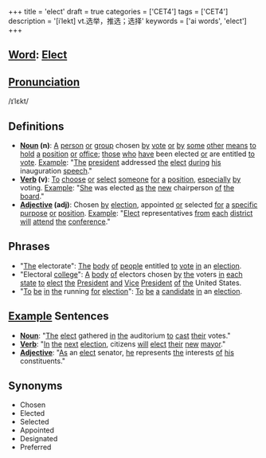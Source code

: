 +++
title = 'elect'
draft = true
categories = ['CET4']
tags = ['CET4']
description = '[iˈlekt] vt.选举，推选；选择'
keywords = ['ai words', 'elect']
+++

## [Word](/post/word/): [Elect](/post/elect/)

## [Pronunciation](/post/pronunciation/)
/ɪˈlɛkt/

## Definitions
- **[Noun](/post/noun/) (n)**: [A](/post/a/) [person](/post/person/) [or](/post/or/) [group](/post/group/) chosen [by](/post/by/) [vote](/post/vote/) [or](/post/or/) [by](/post/by/) [some](/post/some/) [other](/post/other/) [means](/post/means/) [to](/post/to/) [hold](/post/hold/) [a](/post/a/) [position](/post/position/) [or](/post/or/) [office](/post/office/); [those](/post/those/) [who](/post/who/) [have](/post/have/) been elected [or](/post/or/) are entitled [to](/post/to/) [vote](/post/vote/). [Example](/post/example/): "[The](/post/the/) [president](/post/president/) addressed [the](/post/the/) [elect](/post/elect/) [during](/post/during/) [his](/post/his/) inauguration [speech](/post/speech/)."
- **[Verb](/post/verb/) (v)**: [To](/post/to/) [choose](/post/choose/) [or](/post/or/) [select](/post/select/) [someone](/post/someone/) [for](/post/for/) [a](/post/a/) [position](/post/position/), [especially](/post/especially/) [by](/post/by/) voting. [Example](/post/example/): "[She](/post/she/) was elected [as](/post/as/) [the](/post/the/) [new](/post/new/) chairperson [of](/post/of/) [the](/post/the/) [board](/post/board/)."
- **[Adjective](/post/adjective/) (adj)**: Chosen [by](/post/by/) [election](/post/election/), appointed [or](/post/or/) selected [for](/post/for/) [a](/post/a/) [specific](/post/specific/) [purpose](/post/purpose/) [or](/post/or/) [position](/post/position/). [Example](/post/example/): "[Elect](/post/elect/) representatives [from](/post/from/) [each](/post/each/) [district](/post/district/) [will](/post/will/) [attend](/post/attend/) [the](/post/the/) [conference](/post/conference/)."

## Phrases
- "[The](/post/the/) electorate": [The](/post/the/) [body](/post/body/) [of](/post/of/) [people](/post/people/) entitled [to](/post/to/) [vote](/post/vote/) [in](/post/in/) an [election](/post/election/).
- "Electoral [college](/post/college/)": [A](/post/a/) [body](/post/body/) [of](/post/of/) electors chosen [by](/post/by/) [the](/post/the/) voters [in](/post/in/) [each](/post/each/) [state](/post/state/) [to](/post/to/) [elect](/post/elect/) [the](/post/the/) [President](/post/president/) [and](/post/and/) [Vice](/post/vice/) [President](/post/president/) [of](/post/of/) [the](/post/the/) United States.
- "[To](/post/to/) [be](/post/be/) [in](/post/in/) [the](/post/the/) running [for](/post/for/) [election](/post/election/)": [To](/post/to/) [be](/post/be/) [a](/post/a/) [candidate](/post/candidate/) [in](/post/in/) an [election](/post/election/).

## [Example](/post/example/) Sentences
- **[Noun](/post/noun/)**: "[The](/post/the/) [elect](/post/elect/) gathered [in](/post/in/) [the](/post/the/) auditorium [to](/post/to/) [cast](/post/cast/) [their](/post/their/) votes."
- **[Verb](/post/verb/)**: "[In](/post/in/) [the](/post/the/) [next](/post/next/) [election](/post/election/), citizens [will](/post/will/) [elect](/post/elect/) [their](/post/their/) [new](/post/new/) [mayor](/post/mayor/)."
- **[Adjective](/post/adjective/)**: "[As](/post/as/) an [elect](/post/elect/) senator, [he](/post/he/) represents [the](/post/the/) interests [of](/post/of/) [his](/post/his/) constituents."

## Synonyms
- Chosen
- Elected
- Selected
- Appointed
- Designated
- Preferred
